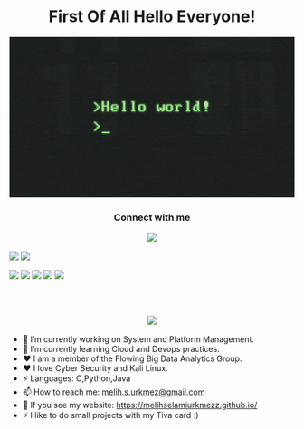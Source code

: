 # <center>First Of All Hello Everyone!</center>

![myfile](https://github.com/MelihSelamiUrkmezz/MelihSelamiUrkmezz/blob/main/68747470733a2f2f6861636b65726e6f6f6e2e636f6d2f696d616765732f66327078333666792e676966.gif)

<h3 align="center">Connect with me</h3>
<p align="center">
  <a href= "https://www.linkedin.com/in/melih-selami-%C3%BCrkmez-417639226/"><img src="https://img.icons8.com/dusk/48/000000/linkedin.png"/></a>
</p>

<p>
<img src="https://github-readme-stats.vercel.app/api?username=MelihSelamiUrkmezz&&show_icons=true&title_color=ffffff&icon_color=bb2acf&text_color=daf7dc&bg_color=151515"> 
  <img src= "https://github-readme-stats.vercel.app/api/top-langs/?username=MelihSelamiUrkmezz&theme=tokyonight ">

 
  <p>
    <img src="https://views.whatilearened.today/views/github/MelihSelamiUrkmezz/views.svg"/>
    <a href="https://github.com/MelihSelamiUrkmezz?tab=followers"><img src="https://img.shields.io/github/followers/MelihSelamiUrkmezz?color=%234CC61E&label=GitHub%20Followers%20%3A"/></a>
    <a href="https://github.com/MelihSelamiUrkmezz?tab=repositories"><img src="https://badges.frapsoft.com/os/v2/open-source.svg?v=103"/></a>
    <a href="https://www.debian.org/"><img src="https://img.shields.io/badge/Os-Debian-a80030"/></a>
    <a href="https://twitter.com/msuwashere"><img src="https://img.shields.io/twitter/follow/msuwashere?style=social"/></a>
  </p>
</p>
<br/><br/>

<p align="center"> <a href="https://github.com/DenverCoder1/readme-typing-svg"><img src="https://readme-typing-svg.herokuapp.com/?lines=Hi+there+I+am+Melih Selami+Ürkmez;I+am+a+2nd+year+student+of;Computer+Engineering;At+Kocaeli+University."></a> </p>

- 🔭 I’m currently working on System and Platform Management.
- 🌱 I’m currently learning Cloud and Devops practices.
-  ♥ I am a member of the Flowing Big Data Analytics Group.
-  ♥ I love Cyber Security and Kali Linux.
- ⚡ Languages: C,Python,Java
- 📫 How to reach me: melih.s.urkmez@gmail.com
- 🔭 If you see my website: https://melihselamiurkmezz.github.io/
- ⚡ I like to do small projects with my Tiva card :)
